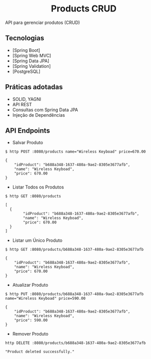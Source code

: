 <h1 align="center">
  Products CRUD
</h1>

API para gerenciar produtos (CRUD)

## Tecnologias
 
- [Spring Boot]
- [Spring Web MVC]
- [Spring Data JPA]
- [Spring Validation]
- [PostgreSQL]

## Práticas adotadas

- SOLID, YAGNI
- API REST
- Consultas com Spring Data JPA
- Injeção de Dependências

## API Endpoints

- Salvar Produto
```
$ http POST :8080/products name="Wireless Keyboad" price=670.00

{
	"idProduct": "b688a348-1637-480a-9ae2-8305e3677afb",
	"name": "Wireless Keyboad",
	"price": 670.00
}
```

- Listar Todos os Produtos
```
$ http GET :8080/products

[
  {
		"idProduct": "b688a348-1637-480a-9ae2-8305e3677afb",
		"name": "Wireless Keyboad",
		"price": 670.00
  }
]
```

- Listar um Único Produto
```
$ http GET :8080/products/b688a348-1637-480a-9ae2-8305e3677afb

{
	"idProduct": "b688a348-1637-480a-9ae2-8305e3677afb",
	"name": "Wireless Keyboad",
	"price": 670.00
}
```

- Atualizar Produto
```
$ http PUT :8080/products/b688a348-1637-480a-9ae2-8305e3677afb name="Wireless Keyboad" price=590.00

{
	"idProduct": "b688a348-1637-480a-9ae2-8305e3677afb",
	"name": "Wireless Keyboad",
	"price": 590.00
}
```

- Remover Produto
```
http DELETE :8080/products/b688a348-1637-480a-9ae2-8305e3677afb

"Product deleted successfully."
```